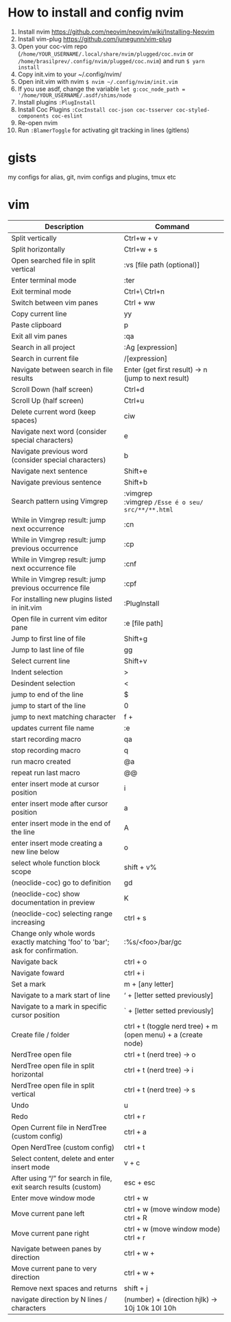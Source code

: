 # How to install and config nvim

01. Install nvim https://github.com/neovim/neovim/wiki/Installing-Neovim
00. Install vim-plug https://github.com/junegunn/vim-plug
1. Open your coc-vim repo (`/home/YOUR_USERNAME/.local/share/nvim/plugged/coc.nvim` or `/home/brasilprev/.config/nvim/plugged/coc.nvim`) and run `$ yarn install` 
2. Copy init.vim to your ~/.config/nvim/
3. Open init.vim with nvim `$ nvim ~/.config/nvim/init.vim` 
4. If you use asdf, change the variable `let g:coc_node_path = '/home/YOUR_USERNAME/.asdf/shims/node`
5. Install plugins `:PlugInstall`
6. Install Coc Plugins `:CocInstall coc-json coc-tsserver coc-styled-components coc-eslint`
7. Re-open nvim
8. Run `:BlamerToggle` for activating git tracking in lines (gitlens)


# gists
my configs for alias, git, nvim configs and plugins, tmux etc

# vim

| Description | Command |
| --- | --- |
| Split vertically | Ctrl+w  + v |
| Split horizontally | Ctrl+w  + s |
| Open searched file in split vertical | :vs [file path (optional)] |
| Enter terminal mode  | :ter |
| Exit terminal mode  | Ctrl+\ Ctrl+n |
| Switch between vim panes | Ctrl + ww |
| Copy current line | yy |
| Paste clipboard | p |
| Exit all vim panes  | :qa |
| Search in all project | :Ag [expression] |
| Search in current file | /[expression] |
| Navigate between search in file results | Enter (get first result) → n (jump to next result) |
| Scroll Down (half screen) | Ctrl+d |
| Scroll Up (half screen) | Ctrl+u |
| Delete current word (keep spaces) | ciw |
| Navigate next word (consider special characters) | e |
| Navigate previous word (consider special characters) | b |
| Navigate next sentence | Shift+e |
| Navigate previous sentence  | Shift+b |
| Search pattern using Vimgrep | :vimgrep <expression> <path> <br/> :vimgrep `/Esse é o seu/ src/**/**.html` |
| While in Vimgrep result:  jump next occurrence | :cn |
| While in Vimgrep result:  jump previous occurrence | :cp |
| While in Vimgrep result:  jump next occurrence file | :cnf |
| While in Vimgrep result:  jump previous occurrence file | :cpf |
| For installing new plugins listed in init.vim | :PlugInstall  |
| Open file in current vim editor pane | :e [file path] |
| Jump to first line of file | Shift+g |
| Jump to last line of file | gg |
| Select current line | Shift+v |
| Indent selection | >  |
| Desindent selection | < |
| jump to end of the line | $ |
| jump to start of the line | 0 |
| jump to next matching character | f + <character> |
| updates current file name | :e |
| start recording macro | qa |
| stop recording macro | q |
| run macro created | @a |
| repeat run last macro  | @@ |
| enter insert mode at cursor position | i |
| enter insert mode after cursor position | a |
| enter insert mode in the end of the line  | A |
| enter insert mode creating a new line below | o |
| select whole function block scope  | shift + v% |
| (neoclide-coc) go to definition | gd |
| (neoclide-coc) show documentation in preview  | K |
| (neoclide-coc) selecting range increasing | ctrl + s |
| Change only whole words exactly matching 'foo' to 'bar'; ask for confirmation. | :%s/\<foo\>/bar/gc |
| Navigate back | ctrl + o |
| Navigate foward | ctrl + i |
| Set a mark | m + [any letter] |
| Navigate to a mark start of line | ‘ + [letter setted previously] |
| Navigate to a mark in specific cursor position | ` + [letter setted previously] |
| Create file / folder | ctrl + t (toggle nerd tree) + m (open menu) + a (create node) |
| NerdTree open file | ctrl + t (nerd tree) → o |
| NerdTree open file in split horizontal | ctrl + t (nerd tree) → i |
| NerdTree open file in split vertical | ctrl + t (nerd tree) → s |
| Undo | u |
| Redo | ctrl + r |
| Open Current file in NerdTree (custom config) | ctrl + a |
| Open NerdTree (custom config) | ctrl + t |
| Select content, delete and enter insert mode | v + c |
| After using “/<pattern>” for search in file, exit search results (custom) | esc + esc |
| Enter move window mode  | ctrl + w |
| Move current pane left | ctrl + w (move window mode) ctrl + R |
| Move current pane right | ctrl + w (move window mode) ctrl + r |
| Navigate between panes by direction  | ctrl + w + <hjkl> |
| Move current pane to very direction | ctrl + w + <HJKL> |
| Remove next spaces and returns | shift + j |
| navigate direction by N lines / characters | (number) + (direction hjlk) → 10j 10k 10l 10h |
